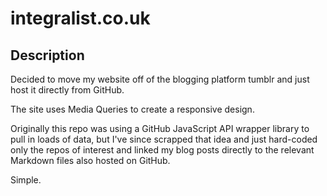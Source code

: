 integralist.co.uk
===

Description
---

Decided to move my website off of the blogging platform tumblr and just host it directly from GitHub.

The site uses Media Queries to create a responsive design.

Originally this repo was using a GitHub JavaScript API wrapper library to pull in loads of data, but I've since scrapped that idea and just hard-coded only the repos of interest and linked my blog posts directly to the relevant Markdown files also hosted on GitHub.

Simple.